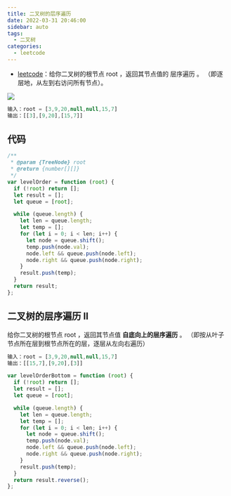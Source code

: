 ```yaml
---
title: 二叉树的层序遍历
date: 2022-03-31 20:46:00
sidebar: auto
tags:
  - 二叉树
categories:
  - leetcode
---
```


- [leetcode](https://leetcode-cn.com/problems/binary-tree-level-order-traversal/)：给你二叉树的根节点 root ，返回其节点值的 层序遍历 。 （即逐层地，从左到右访问所有节点）。

![](https://assets.leetcode.com/uploads/2021/02/19/tree1.jpg)

```js
输入：root = [3,9,20,null,null,15,7]
输出：[[3],[9,20],[15,7]]
```

## 代码

```js
/**
 * @param {TreeNode} root
 * @return {number[][]}
 */
var levelOrder = function (root) {
  if (!root) return [];
  let result = [];
  let queue = [root];

  while (queue.length) {
    let len = queue.length;
    let temp = [];
    for (let i = 0; i < len; i++) {
      let node = queue.shift();
      temp.push(node.val);
      node.left && queue.push(node.left);
      node.right && queue.push(node.right);
    }
    result.push(temp);
  }
  return result;
};
```

## 二叉树的层序遍历 II

给你二叉树的根节点 root ，返回其节点值 **自底向上的层序遍历** 。 （即按从叶子节点所在层到根节点所在的层，逐层从左向右遍历）

```js
输入：root = [3,9,20,null,null,15,7]
输出：[[15,7],[9,20],[3]]
```

```js
var levelOrderBottom = function (root) {
  if (!root) return [];
  let result = [];
  let queue = [root];

  while (queue.length) {
    let len = queue.length;
    let temp = [];
    for (let i = 0; i < len; i++) {
      let node = queue.shift();
      temp.push(node.val);
      node.left && queue.push(node.left);
      node.right && queue.push(node.right);
    }
    result.push(temp);
  }
  return result.reverse();
};
```
